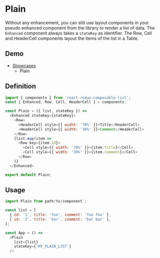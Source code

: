 # Plain

Without any enhancement, you can still use layout components in your pseudo enhanced component from the library to render a list of data. The `Enhanced` component always takes a `stateKey` as identifier. The Row, Cell and HeaderCell components layout the items of the list in a Table.

## Demo

* [Showcases](https://react-redux-composable-list-showcases.wieruch.com/)
  * Plain

## Definition

```javascript
import { components } from 'react-redux-composable-list';
const { Enhanced, Row, Cell, HeaderCell } = components;

const Plain = ({ list, stateKey }) =>
  <Enhanced stateKey={stateKey}>
    <Row>
      <HeaderCell style={{ width: '70%' }}>Title</HeaderCell>
      <HeaderCell style={{ width: '30%' }}>Comment</HeaderCell>
    </Row>
    {list.map(item =>
      <Row key={item.id}>
        <Cell style={{ width: '70%' }}>{item.title}</Cell>
        <Cell style={{ width: '30%' }}>{item.comment}</Cell>
      </Row>
    )}
  </Enhanced>

export default Plain;
```

## Usage

```javascript
import Plain from path/to/component';

const list = [
  { id: '1', title: 'foo', comment: 'foo foo' },
  { id: '2', title: 'bar', comment: 'bar bar' },
];

const App = () =>
  <Plain
    list={list}
    stateKey={'MY_PLAIN_LIST'}
  />
```
